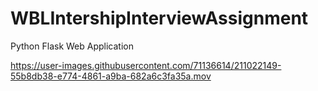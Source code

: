 # WBLIntershipInterviewAssignment
Python Flask Web Application


https://user-images.githubusercontent.com/71136614/211022149-55b8db38-e774-4861-a9ba-682a6c3fa35a.mov

